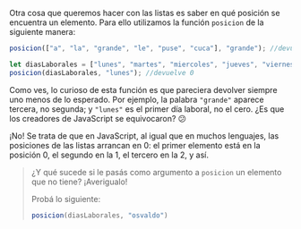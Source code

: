 Otra cosa que queremos hacer con las listas es saber en qué posición se encuentra un elemento. Para ello utilizamos la función `posicion` de la siguiente manera:

```javascript
posicion(["a", "la", "grande", "le", "puse", "cuca"], "grande"); //devuelve 2

let diasLaborales = ["lunes", "martes", "miercoles", "jueves", "viernes"]
posicion(diasLaborales, "lunes"); //devuelve 0
```

Como ves, lo curioso de esta función es que pareciera devolver siempre uno menos de lo esperado. Por ejemplo, la palabra `"grande"` aparece tercera, no segunda; y `"lunes"` es el primer día laboral, no el cero. ¿Es que los creadores de JavaScript se equivocaron? :confused:

¡No! Se trata de que en JavaScript, al igual que en muchos lenguajes, las posiciones de las listas arrancan en 0: el primer elemento está en la posición 0, el segundo en la 1, el tercero en la 2, y así.

> ¿Y qué sucede si le pasás como argumento a `posicion` un elemento que no tiene? ¡Averigualo!
>
> Probá lo siguiente:
>
> ```javascript
> posicion(diasLaborales, "osvaldo")
> ```